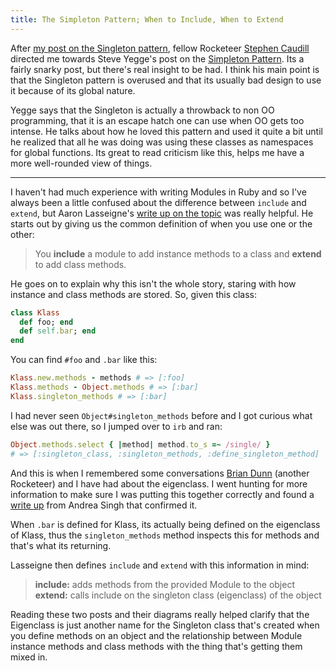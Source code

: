 ```yaml
---
title: The Simpleton Pattern; When to Include, When to Extend
---
```


After [my post on the Singleton pattern][singleton], fellow Rocketeer [Stephen
Caudill][voxdolo] directed me towards Steve Yegge's post on the [Simpleton
Pattern][simpleton]. Its a fairly snarky post, but there's real insight to be
had. I think his main point is that the Singleton pattern is overused and that
its usually bad design to use it because of its global nature.

Yegge says that the Singleton is actually a throwback to non OO programming,
that it is an escape hatch one can use when OO gets too intense. He talks about
how he loved this pattern and used it quite a bit until he realized that all he
was doing was using these classes as namespaces for global functions. Its great
to read criticism like this, helps me have a more well-rounded view of things.

---

I haven't had much experience with writing Modules in Ruby and so I've always
been a little confused about the difference between `include` and `extend`, but
Aaron Lasseigne's [write up on the topic][include_extend] was really helpful. He
starts out by giving us the common definition of when you use one or the other:

> You **include** a module to add instance methods to a class and **extend** to
> add class methods.

He goes on to explain why this isn't the whole story, staring with how instance
and class methods are stored. So, given this class:

```ruby
class Klass
  def foo; end
  def self.bar; end
end
```

You can find `#foo` and `.bar` like this:

```ruby
Klass.new.methods - methods # => [:foo]
Klass.methods - Object.methods # => [:bar]
Klass.singleton_methods # => [:bar]
```

I had never seen `Object#singleton_methods` before and I got curious what else
was out there, so I jumped over to `irb` and ran:

```ruby
Object.methods.select { |method| method.to_s =~ /single/ }
# => [:singleton_class, :singleton_methods, :define_singleton_method]
```

And this is when I remembered some conversations [Brian Dunn][brian] (another
Rocketeer) and I have had about the eigenclass. I went hunting for more
information to make sure I was putting this together correctly and found a
[write up](/rotten.html#18) from Andrea Singh that confirmed it.

When `.bar` is defined for Klass, its actually being defined on the eigenclass
of Klass, thus the `singleton_methods` method inspects this for methods and
that's what its returning.

Lasseigne then defines `include` and `extend` with this information in mind:

> **include:** adds methods from the provided Module to the object
> **extend:** calls include on the singleton class (eigenclass) of the object

Reading these two posts and their diagrams really helped clarify that the
Eigenclass is just another name for the Singleton class that's created when you
define methods on an object and the relationship between Module instance methods
and class methods with the thing that's getting them mixed in.

[singleton]: http://jonallured.com/2012/01/27/brown-on-the-singleton-in-ruby.html
[voxdolo]: http://twitter.com/voxdolo
[simpleton]: https://sites.google.com/site/steveyegge2/singleton-considered-stupid
[include_extend]: http://ficate.com/explaining-include-and-extend
[brian]: http://twitter.com/higgaion
